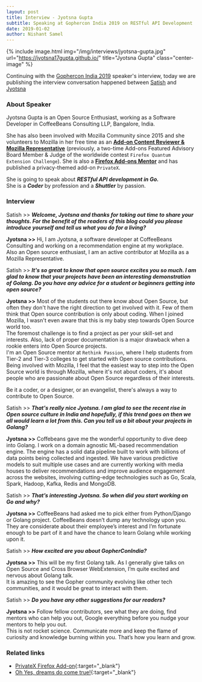 ```yaml
---
layout: post
title: Interview - Jyotsna Gupta
subtitle: Speaking at Gophercon India 2019 on RESTful API Development
date: 2019-01-02
author: Nishant Samel
---
```


{% include image.html
           img="/img/interviews/jyotsna-gupta.jpg"
           url="https://jyotsna17gupta.github.io/"
           title="Jyotsna Gupta"
           class="center-image"
           %}

Continuing with the [Gophercon India 2019](https://gopherconindia.com/#speakers) speaker's interview, today we are publishing the interview conversation happened between [Satish](https://twitter.com/IndianGuru/) and [Jyotsna](https://jyotsna17gupta.github.io/)

### About Speaker

Jyotsna Gupta is an Open Source Enthusiast, working as a Software Developer in CoffeeBeans Consulting LLP, Bangalore, India.

She has also been involved with Mozilla Community since 2015 and she volunteers to Mozilla in her free time as an <b><u>Add-on Content Reviewer & Mozilla Representative</u></b> (previously, a two-time Add-ons Featured Advisory Board Member & Judge of the worldwide contest `Firefox Quantum Extension Challenge`). She is also a <b><u>Firefox Add-ons Mentor</u></b> and has published a privacy-themed add-on `PrivateX`.

She is going to speak about <b><i>RESTful API development in Go.</i></b><br>
She is a <b><i>Coder</i></b> by profession and a <b><i>Shuttler</i></b> by passion.

### Interview

Satish >> <b><i>Welcome, Jyotsna and thanks for taking out time to share your thoughts.
For the benefit of the readers of this blog could you please introduce yourself and tell us what you do for a living?</i></b>

<b>Jyotsna >></b> Hi, I am Jyotsna, a software developer at CoffeeBeans Consulting and working on a recommendation engine at my workplace.<br>
Also an Open source enthusiast, I am an active contributor at Mozilla as a Mozilla Representative.

Satish >> <b><i>It's so great to know that open source excites you so much.
I am glad to know that your projects have been an interesting demonstration of Golang.
Do you have any advice for a student or beginners getting into open source?</i></b>

<b>Jyotsna >></b> Most of the students out there know about Open Source, but often they don't have the right direction to get involved with it. Few of them think that Open source contribution is only about coding.
When I joined Mozilla, I wasn't even aware that this is my baby step towards Open Source world too.<br>
The foremost challenge is to find a project as per your skill-set and interests. Also, lack of proper documentation is a major drawback when a rookie enters into Open Source projects.<br>
I'm an Open Source mentor at `Rethink Passion`, where I help students from Tier-2 and Tier-3 colleges to get started with Open source contributions. Being involved with Mozilla, I feel that the easiest way to step into the Open Source world is through Mozilla, where it's not about coders, it's about people who are passionate about Open Source regardless of their interests.

Be it a coder, or a designer, or an evangelist, there's always a way to contribute to Open Source.

Satish >> <b><i>That's really nice Jyotsna. I am glad to see the recent rise in Open source culture in India and hopefully, if this trend goes on then we all would learn a lot from this.
Can you tell us a bit about your projects in Golang? </i></b>

<b>Jyotsna >></b> Coffebeans gave me the wonderful opportunity to dive deep into Golang. I work on a domain
agnostic ML-based recommendation engine. The engine has a solid data pipeline built to work with billions of
data points being collected and ingested. We have various predictive models to suit multiple use cases and are
currently working with media houses to deliver recommendations and improve audience engagement across the
websites, involving cutting-edge technologies such as Go, Scala, Spark, Hadoop, Kafka, Redis and MongoDB.

Satish >> <b><i>That’s interesting Jyotsna. So when did you start working on Go and why?</i></b>

<b>Jyotsna >></b> CoffeeBeans had asked me to pick either from Python/Django or Golang project. CoffeeBeans doesn’t dump any technology upon you. They are considerate about their employee’s interest and I’m fortunate enough to be part of it and have the chance to learn Golang while working upon it.

Satish >> <b><i>How excited are you about GopherConIndia?</i></b>

<b>Jyotsna >></b> This will be my first Golang talk. As I generally give talks on Open Source and Cross Browser WebExtension, I’m quite excited and nervous about Golang talk.<br>
It is amazing to see the Gopher community evolving like other tech communities, and it would be great to interact with them.

Satish >> <b><i>Do you have any other suggestions for our readers?</i></b>

<b>Jyotsna >></b> Follow fellow contributors, see what they are doing, find mentors who can help you out, Google everything before you nudge your mentors to help you out.<br>
This is not rocket science. Communicate more and keep the flame of curiosity and knowledge burning within you. That’s how you learn and grow.


### Related links

- [PrivateX Firefox Add-on](https://addons.mozilla.org/en-US/firefox/addon/privatx/){:target="_blank"}
- [Oh Yes, dreams do come true!](https://medium.com/@imJenal/oh-yes-dreams-do-come-true-7a5229a55e38){:target="_blank"}

